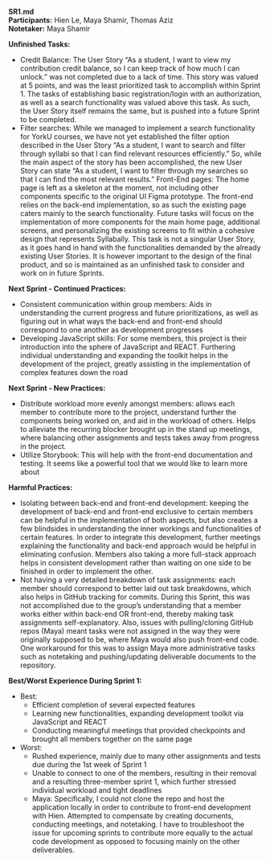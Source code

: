 **SR1.md** <br>
**Participants:** Hien Le, Maya Shamir, Thomas Aziz <br>
**Notetaker:** Maya Shamir <br>

**Unfinished Tasks:**
- Credit Balance: The User Story “As a student, I want to view my contribution credit balance, so I can keep track of how much I can unlock.” was not completed due to a lack of time. This story was valued at 5 points, and was the least prioritized task to accomplish within Sprint 1. The tasks of establishing basic registration/login with an authorization, as well as a search functionality was valued above this task. As such, the User Story itself remains the same, but is pushed into a future Sprint to be completed.
- Filter searches: While we managed to implement a search functionality for YorkU courses, we have not yet established the filter option described in the User Story “As a student, I want to search and filter through syllabi so that I can find relevant resources efficiently.” So, while the main aspect of the story has been accomplished, the new User Story can state “As a student, I want to filter through my searches so that I can find the most relevant results.”
Front-End pages: The home page is left as a skeleton at the moment, not including other components specific to the original UI Figma prototype. The front-end relies on the back-end implementation, so as such the existing page caters mainly to the search functionality. Future tasks will focus on the implementation of more components for the main home page, additional screens, and personalizing the existing screens to fit within a cohesive design that represents Syllabally. This task is not a singular User Story, as it goes hand in hand with the functionalities demanded by the already existing User Stories. It is however important to the design of the final product, and so is maintained as an unfinished task to consider and work on in future Sprints. <br>

**Next Sprint - Continued Practices:**
- Consistent communication within group members: Aids in understanding the current progress and future prioritizations, as well as figuring out in what ways the back-end and front-end should correspond to one another as development progresses
- Developing JavaScript skills: For some members, this project is their introduction into the sphere of JavaScript and REACT. Furthering individual understanding and expanding the toolkit helps in the development of the project, greatly assisting in the implementation of complex features down the road <br>

**Next Sprint - New Practices:**
- Distribute workload more evenly amongst members: allows each member to contribute more to the project, understand further the components being worked on, and aid in the workload of others. Helps to alleviate the recurring blocker brought up in the stand up meetings, where balancing other assignments and tests takes away from progress in the project. 
- Utilize Storybook: This will help with the front-end documentation and testing. It seems like a powerful tool that we would like to learn more about <br>

**Harmful Practices:**
- Isolating between back-end and front-end development: keeping the development of back-end and front-end exclusive to certain members can be helpful in the implementation of both aspects, but also creates a few blindsides in understanding the inner workings and functionalities of certain features. In order to integrate this development, further meetings explaining the functionality and back-end approach would be helpful in eliminating confusion. Members also taking a more full-stack approach helps in consistent development rather than waiting on one side to be finished in order to implement the other. 
- Not having a very detailed breakdown of task assignments: each member should correspond to better laid out task breakdowns, which also helps in GitHub tracking for commits. During this Sprint, this was not accomplished due to the group’s understanding that a member works either within back-end OR front-end, thereby making task assignments self-explanatory. Also, issues with pulling/cloning GitHub repos (Maya) meant tasks were not assigned in the way they were originally supposed to be, where Maya would also push front-end code. One workaround for this was to assign Maya more administrative tasks such as notetaking and pushing/updating deliverable documents to the repository. <br>

**Best/Worst Experience During Sprint 1:**
- Best:
  - Efficient completion of several expected features
  - Learning new functionalities, expanding development toolkit via JavaScript and REACT
  - Conducting meaningful meetings that provided checkpoints and brought all members together on the same page
- Worst:
  - Rushed experience, mainly due to many other assignments and tests due during the 1st week of Sprint 1
  - Unable to connect to one of the members, resulting in their removal and a resulting three-member sprint 1, which further stressed individual workload and tight deadlines
  - Maya: Specifically, I could not clone the repo and host the application locally in order to contribute to front-end development with Hien. Attempted to compensate by       creating documents, conducting meetings, and notetaking. I have to troubleshoot the issue for upcoming sprints to contribute more equally to the actual code development     as opposed to focusing mainly on the other deliverables.  

